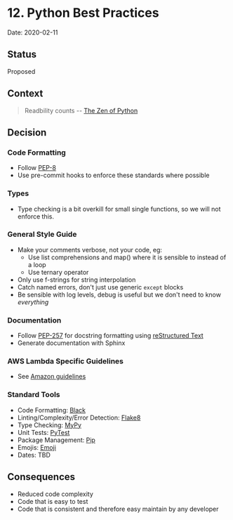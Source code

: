 # 12. Python Best Practices

Date: 2020-02-11

## Status

Proposed

## Context

> Readbility counts -- [The Zen of Python](https://www.python.org/dev/peps/pep-0020/)

## Decision

### Code Formatting

* Follow [PEP-8](https://www.python.org/dev/peps/pep-0008/)
* Use pre-commit hooks to enforce these standards where possible

### Types

* Type checking is a bit overkill for small single functions, so we will not enforce this.

### General Style Guide

* Make your comments verbose, not your code, eg:
  * Use list comprehensions and map() where it is sensible to instead of a loop
  * Use ternary operator
* Only use f-strings for string interpolation
* Catch  named errors, don't just use generic `except` blocks
* Be sensible with log levels, debug is useful but we don't need to know *everything*

### Documentation

* Follow [PEP-257](https://www.python.org/dev/peps/pep-0257/) for docstring formatting using [reStructured Text](https://www.writethedocs.org/guide/writing/reStructuredText/)
* Generate documentation with Sphinx

### AWS Lambda Specific Guidelines

* See [Amazon guidelines](https://docs.aws.amazon.com/lambda/latest/dg/best-practices.html)

### Standard Tools

* Code Formatting: [Black](https://black.readthedocs.io/en/stable/)
* Linting/Complexity/Error Detection: [Flake8](https://flake8.pycqa.org/en/latest/)
* Type Checking: [MyPy](http://mypy-lang.org/)
* Unit Tests: [PyTest](https://docs.pytest.org/en/latest/)
* Package Management: [Pip](https://pypi.org/project/pip/)
* Emojis: [Emoji](https://pypi.org/project/emoji/)
* Dates: TBD

## Consequences

* Reduced code complexity
* Code that is easy to test
* Code that is consistent and therefore easy maintain by any developer
